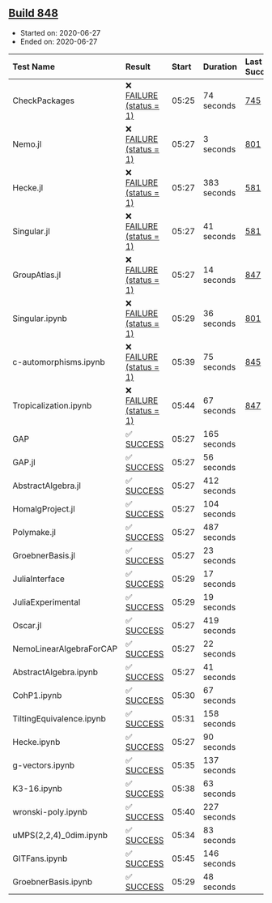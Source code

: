 ## [Build 848](https://oscarci.mathematik.uni-kl.de/job/oscar-julia-1.4/848/)

* Started on: 2020-06-27
* Ended on: 2020-06-27

| Test Name    | Result | Start | Duration | Last Success | First Failure |
|:-------------|:-------|:------|:---------|:-------------|:--------------|
| CheckPackages | ❌ [FAILURE (status = 1)](https://oscarci.mathematik.uni-kl.de/job/oscar-julia-1.4/848/artifact/logs/build-848/CheckPackages.log) | 05:25 | 74 seconds | [745](https://oscarci.mathematik.uni-kl.de/job/oscar-julia-1.4/745/) | [746](https://oscarci.mathematik.uni-kl.de/job/oscar-julia-1.4/746/) |
| Nemo.jl | ❌ [FAILURE (status = 1)](https://oscarci.mathematik.uni-kl.de/job/oscar-julia-1.4/848/artifact/logs/build-848/Nemo.jl.log) | 05:27 | 3 seconds | [801](https://oscarci.mathematik.uni-kl.de/job/oscar-julia-1.4/801/) | [802](https://oscarci.mathematik.uni-kl.de/job/oscar-julia-1.4/802/) |
| Hecke.jl | ❌ [FAILURE (status = 1)](https://oscarci.mathematik.uni-kl.de/job/oscar-julia-1.4/848/artifact/logs/build-848/Hecke.jl.log) | 05:27 | 383 seconds | [581](https://oscarci.mathematik.uni-kl.de/job/oscar-julia-1.4/581/) | [582](https://oscarci.mathematik.uni-kl.de/job/oscar-julia-1.4/582/) |
| Singular.jl | ❌ [FAILURE (status = 1)](https://oscarci.mathematik.uni-kl.de/job/oscar-julia-1.4/848/artifact/logs/build-848/Singular.jl.log) | 05:27 | 41 seconds | [581](https://oscarci.mathematik.uni-kl.de/job/oscar-julia-1.4/581/) | [582](https://oscarci.mathematik.uni-kl.de/job/oscar-julia-1.4/582/) |
| GroupAtlas.jl | ❌ [FAILURE (status = 1)](https://oscarci.mathematik.uni-kl.de/job/oscar-julia-1.4/848/artifact/logs/build-848/GroupAtlas.jl.log) | 05:27 | 14 seconds | [847](https://oscarci.mathematik.uni-kl.de/job/oscar-julia-1.4/847/) | [848](https://oscarci.mathematik.uni-kl.de/job/oscar-julia-1.4/848/) |
| Singular.ipynb | ❌ [FAILURE (status = 1)](https://oscarci.mathematik.uni-kl.de/job/oscar-julia-1.4/848/artifact/logs/build-848/Singular.ipynb.log) | 05:29 | 36 seconds | [801](https://oscarci.mathematik.uni-kl.de/job/oscar-julia-1.4/801/) | [802](https://oscarci.mathematik.uni-kl.de/job/oscar-julia-1.4/802/) |
| c-automorphisms.ipynb | ❌ [FAILURE (status = 1)](https://oscarci.mathematik.uni-kl.de/job/oscar-julia-1.4/848/artifact/logs/build-848/c-automorphisms.ipynb.log) | 05:39 | 75 seconds | [845](https://oscarci.mathematik.uni-kl.de/job/oscar-julia-1.4/845/) | [846](https://oscarci.mathematik.uni-kl.de/job/oscar-julia-1.4/846/) |
| Tropicalization.ipynb | ❌ [FAILURE (status = 1)](https://oscarci.mathematik.uni-kl.de/job/oscar-julia-1.4/848/artifact/logs/build-848/Tropicalization.ipynb.log) | 05:44 | 67 seconds | [847](https://oscarci.mathematik.uni-kl.de/job/oscar-julia-1.4/847/) | [848](https://oscarci.mathematik.uni-kl.de/job/oscar-julia-1.4/848/) |
| GAP | ✅ [SUCCESS](https://oscarci.mathematik.uni-kl.de/job/oscar-julia-1.4/848/artifact/logs/build-848/GAP.log) | 05:27 | 165 seconds |  |  |
| GAP.jl | ✅ [SUCCESS](https://oscarci.mathematik.uni-kl.de/job/oscar-julia-1.4/848/artifact/logs/build-848/GAP.jl.log) | 05:27 | 56 seconds |  |  |
| AbstractAlgebra.jl | ✅ [SUCCESS](https://oscarci.mathematik.uni-kl.de/job/oscar-julia-1.4/848/artifact/logs/build-848/AbstractAlgebra.jl.log) | 05:27 | 412 seconds |  |  |
| HomalgProject.jl | ✅ [SUCCESS](https://oscarci.mathematik.uni-kl.de/job/oscar-julia-1.4/848/artifact/logs/build-848/HomalgProject.jl.log) | 05:27 | 104 seconds |  |  |
| Polymake.jl | ✅ [SUCCESS](https://oscarci.mathematik.uni-kl.de/job/oscar-julia-1.4/848/artifact/logs/build-848/Polymake.jl.log) | 05:27 | 487 seconds |  |  |
| GroebnerBasis.jl | ✅ [SUCCESS](https://oscarci.mathematik.uni-kl.de/job/oscar-julia-1.4/848/artifact/logs/build-848/GroebnerBasis.jl.log) | 05:27 | 23 seconds |  |  |
| JuliaInterface | ✅ [SUCCESS](https://oscarci.mathematik.uni-kl.de/job/oscar-julia-1.4/848/artifact/logs/build-848/JuliaInterface.log) | 05:29 | 17 seconds |  |  |
| JuliaExperimental | ✅ [SUCCESS](https://oscarci.mathematik.uni-kl.de/job/oscar-julia-1.4/848/artifact/logs/build-848/JuliaExperimental.log) | 05:29 | 19 seconds |  |  |
| Oscar.jl | ✅ [SUCCESS](https://oscarci.mathematik.uni-kl.de/job/oscar-julia-1.4/848/artifact/logs/build-848/Oscar.jl.log) | 05:27 | 419 seconds |  |  |
| NemoLinearAlgebraForCAP | ✅ [SUCCESS](https://oscarci.mathematik.uni-kl.de/job/oscar-julia-1.4/848/artifact/logs/build-848/NemoLinearAlgebraForCAP.log) | 05:27 | 22 seconds |  |  |
| AbstractAlgebra.ipynb | ✅ [SUCCESS](https://oscarci.mathematik.uni-kl.de/job/oscar-julia-1.4/848/artifact/logs/build-848/AbstractAlgebra.ipynb.log) | 05:27 | 41 seconds |  |  |
| CohP1.ipynb | ✅ [SUCCESS](https://oscarci.mathematik.uni-kl.de/job/oscar-julia-1.4/848/artifact/logs/build-848/CohP1.ipynb.log) | 05:30 | 67 seconds |  |  |
| TiltingEquivalence.ipynb | ✅ [SUCCESS](https://oscarci.mathematik.uni-kl.de/job/oscar-julia-1.4/848/artifact/logs/build-848/TiltingEquivalence.ipynb.log) | 05:31 | 158 seconds |  |  |
| Hecke.ipynb | ✅ [SUCCESS](https://oscarci.mathematik.uni-kl.de/job/oscar-julia-1.4/848/artifact/logs/build-848/Hecke.ipynb.log) | 05:27 | 90 seconds |  |  |
| g-vectors.ipynb | ✅ [SUCCESS](https://oscarci.mathematik.uni-kl.de/job/oscar-julia-1.4/848/artifact/logs/build-848/g-vectors.ipynb.log) | 05:35 | 137 seconds |  |  |
| K3-16.ipynb | ✅ [SUCCESS](https://oscarci.mathematik.uni-kl.de/job/oscar-julia-1.4/848/artifact/logs/build-848/K3-16.ipynb.log) | 05:38 | 63 seconds |  |  |
| wronski-poly.ipynb | ✅ [SUCCESS](https://oscarci.mathematik.uni-kl.de/job/oscar-julia-1.4/848/artifact/logs/build-848/wronski-poly.ipynb.log) | 05:40 | 227 seconds |  |  |
| uMPS(2,2,4)_0dim.ipynb | ✅ [SUCCESS](https://oscarci.mathematik.uni-kl.de/job/oscar-julia-1.4/848/artifact/logs/build-848/uMPS-2-2-4-_0dim.ipynb.log) | 05:34 | 83 seconds |  |  |
| GITFans.ipynb | ✅ [SUCCESS](https://oscarci.mathematik.uni-kl.de/job/oscar-julia-1.4/848/artifact/logs/build-848/GITFans.ipynb.log) | 05:45 | 146 seconds |  |  |
| GroebnerBasis.ipynb | ✅ [SUCCESS](https://oscarci.mathematik.uni-kl.de/job/oscar-julia-1.4/848/artifact/logs/build-848/GroebnerBasis.ipynb.log) | 05:29 | 48 seconds |  |  |
